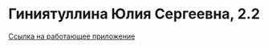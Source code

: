 # Гиниятуллина Юлия Сергеевна, 2.2

[Ссылка на работающее приложение](https://bbap5ljgabpn376opic1.containers.yandexcloud.net/)

